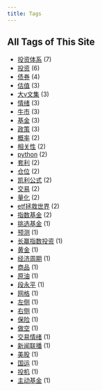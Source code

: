 ```yaml
---
title: Tags
---
```

## All Tags of This Site
* [投资体系](../tags/投资体系.md) (7)
* [投资](../tags/投资.md) (6)
* [债券](../tags/债券.md) (4)
* [估值](../tags/估值.md) (3)
* [大v文集](../tags/大v文集.md) (3)
* [情绪](../tags/情绪.md) (3)
* [牛市](../tags/牛市.md) (3)
* [基金](../tags/基金.md) (3)
* [政策](../tags/政策.md) (3)
* [概率](../tags/概率.md) (2)
* [相关性](../tags/相关性.md) (2)
* [python](../tags/python.md) (2)
* [套利](../tags/套利.md) (2)
* [仓位](../tags/仓位.md) (2)
* [凯利公式](../tags/凯利公式.md) (2)
* [交易](../tags/交易.md) (2)
* [量化](../tags/量化.md) (2)
* [etf拯救世界](../tags/etf拯救世界.md) (2)
* [指数基金](../tags/指数基金.md) (2)
* [挑选基金](../tags/挑选基金.md) (1)
* [预测](../tags/预测.md) (1)
* [长赢指数投资](../tags/长赢指数投资.md) (1)
* [黄金](../tags/黄金.md) (1)
* [经济周期](../tags/经济周期.md) (1)
* [商品](../tags/商品.md) (1)
* [原油](../tags/原油.md) (1)
* [段永平](../tags/段永平.md) (1)
* [网格](../tags/网格.md) (1)
* [左侧](../tags/左侧.md) (1)
* [右侧](../tags/右侧.md) (1)
* [保险](../tags/保险.md) (1)
* [做空](../tags/做空.md) (1)
* [交易情绪](../tags/交易情绪.md) (1)
* [新闻联播](../tags/新闻联播.md) (1)
* [美股](../tags/美股.md) (1)
* [国运](../tags/国运.md) (1)
* [投机](../tags/投机.md) (1)
* [主动基金](../tags/主动基金.md) (1)